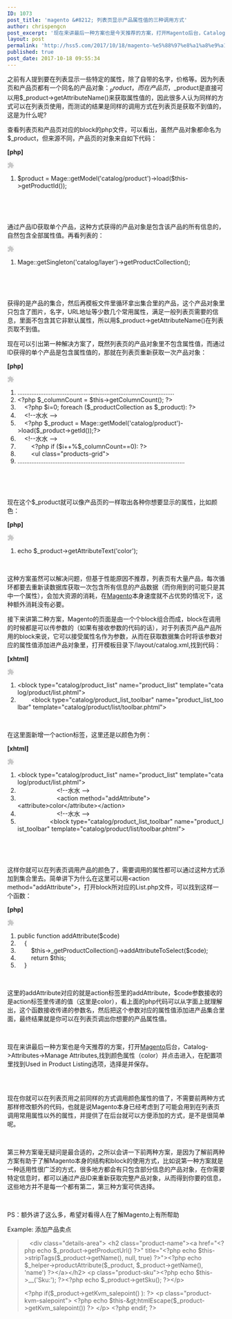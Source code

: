 ```yaml
---
ID: 1073
post_title: 'magento &#8212; 列表页显示产品属性值的三种调用方式'
author: chrispengcn
post_excerpt: '现在来讲最后一种方案也是今天推荐的方案，打开Magento后台，Catalog->Attributes->Manage Attributes,找到颜色属性（color）并点击进入，在配置项里找到Used in Product Listing选项，选择是并保存。'
layout: post
permalink: 'http://hss5.com/2017/10/18/magento-%e5%88%97%e8%a1%a8%e9%a1%b5%e6%98%be%e7%a4%ba%e4%ba%a7%e5%93%81%e5%b1%9e%e6%80%a7%e5%80%bc%e7%9a%84%e4%b8%89%e7%a7%8d%e8%b0%83%e7%94%a8%e6%96%b9%e5%bc%8f/'
published: true
post_date: 2017-10-18 09:55:34
---
```

之前有人提到要在列表显示一些特定的属性，除了自带的名字，价格等。因为列表页和产品页都有一个同名的产品对象：$_product，而在产品页，$_product是直接可以用$_product-&gt;getAttributeName()来获取属性值的，因此很多人认为同样的方式可以在列表页使用，而测试的结果是同样的调用方式在列表页是获取不到值的，这是为什么呢?

查看列表页和产品页对应的block的php文件，可以看出，虽然产品对象都命名为$_product，但来源不同，产品页的对象来自如下代码：
<div class="dp-highlighter bg_php">
<div class="bar">
<div class="tools">

<b>[php]</b>
<div><embed id="ZeroClipboardMovie_1" src="http://static.blog.csdn.net/scripts/ZeroClipboard/ZeroClipboard.swf" type="application/x-shockwave-flash" width="16" height="16" align="middle" name="ZeroClipboardMovie_1" data-mce-fragment="1"></embed></div>
</div>
</div>
<ol class="dp-c" start="1">
 	<li class="alt"><span class="vars">$product</span> = Mage::getModel(<span class="string">'catalog/product'</span>)-&gt;load(<span class="vars">$this</span>-&gt;getProductId());</li>
</ol>
</div>
&nbsp;

&nbsp;

通过产品ID获取单个产品，这种方式获得的产品对象是包含该产品的所有信息的，自然包含全部属性值。再看列表的：
<div class="dp-highlighter bg_c-sharp">
<div class="bar">
<div class="tools">
<div><embed id="ZeroClipboardMovie_2" src="http://static.blog.csdn.net/scripts/ZeroClipboard/ZeroClipboard.swf" type="application/x-shockwave-flash" width="16" height="16" align="middle" name="ZeroClipboardMovie_2" data-mce-fragment="1"></embed></div>
</div>
</div>
<ol class="dp-c" start="1">
 	<li class="alt">Mage::getSingleton(<span class="string">'catalog/layer'</span>)-&gt;getProductCollection();</li>
</ol>
</div>
&nbsp;

&nbsp;

获得的是产品的集合，然后再模板文件里循环拿出集合里的产品，这个产品对象里只包含了图片，名字，URL地址等少数几个常用属性，满足一般列表页需要的信息，里面不包含其它非默认属性，所以用$_product-&gt;getAttributeName()在列表页取不到值。

现在可以引出第一种解决方案了，既然列表页的产品对象里不包含属性值，而通过ID获得的单个产品是包含属性值的，那就在列表页重新获取一次产品对象：
<div class="dp-highlighter bg_php">
<div class="bar">
<div class="tools">

<b>[php]</b>
<div><embed id="ZeroClipboardMovie_3" src="http://static.blog.csdn.net/scripts/ZeroClipboard/ZeroClipboard.swf" type="application/x-shockwave-flash" width="16" height="16" align="middle" name="ZeroClipboardMovie_3" data-mce-fragment="1"></embed></div>
</div>
</div>
<ol class="dp-c" start="1">
 	<li class="alt">………………………………………………………………………………</li>
 	<li class="">&lt;?php <span class="vars">$_columnCount</span> = <span class="vars">$this</span>-&gt;getColumnCount(); ?&gt;</li>
 	<li class="alt">    &lt;?php <span class="vars">$i</span>=0; <span class="keyword">foreach</span> (<span class="vars">$_productCollection</span> <span class="keyword">as</span> <span class="vars">$_product</span>): ?&gt;</li>
 	<li class="">    &lt;!--水水 --&gt;</li>
 	<li class="alt">    &lt;?php <span class="vars">$_product</span> = Mage::getModel(<span class="string">'catalog/product'</span>)-&gt;load(<span class="vars">$_product</span>-&gt;getId());?&gt;</li>
 	<li class="">    &lt;!--水水 --&gt;</li>
 	<li class="alt">        &lt;?php <span class="keyword">if</span> (<span class="vars">$i</span>++%<span class="vars">$_columnCount</span>==0): ?&gt;</li>
 	<li class="">        &lt;ul <span class="keyword">class</span>=<span class="string">"products-grid"</span>&gt;</li>
 	<li class="alt">……………………………………………………………………………………</li>
</ol>
</div>
&nbsp;

&nbsp;

现在这个$_product就可以像产品页的一样取出各种你想要显示的属性，比如颜色：
<div class="dp-highlighter bg_php">
<div class="bar">
<div class="tools">

<b>[php]</b>
<div><embed id="ZeroClipboardMovie_4" src="http://static.blog.csdn.net/scripts/ZeroClipboard/ZeroClipboard.swf" type="application/x-shockwave-flash" width="16" height="16" align="middle" name="ZeroClipboardMovie_4" data-mce-fragment="1"></embed></div>
</div>
</div>
<ol class="dp-c" start="1">
 	<li class="alt"><span class="func">echo</span> <span class="vars">$_product</span>-&gt;getAttributeText(<span class="string">'color'</span>);</li>
</ol>
</div>
&nbsp;

这种方案虽然可以解决问题，但基于性能原因不推荐，列表页有大量产品，每次循环都要去重新读数据库获取一次包含所有信息的产品数据（而你用到的可能只是其中一个属性），会加大资源的消耗，在<a href="http://blog.csdn.net/shuishui8310" target="_blank" rel="noopener noreferrer">Magento</a>本身速度就不占优势的情况下，这种额外消耗没有必要。

接下来讲第二种方案，Magento的页面是由一个个block组合而成，block在调用的时候都是可以传参数的（如果有接收参数的代码的话），对于列表页产品产品所用的block来说，它可以接受属性名作为参数，从而在获取数据集合时将该参数对应的属性值添加进产品对象里，打开模板目录下/layout/catalog.xml,找到代码：
<div class="dp-highlighter bg_xhtml">
<div class="bar">
<div class="tools">

<b>[xhtml]</b>
<div><embed id="ZeroClipboardMovie_5" src="http://static.blog.csdn.net/scripts/ZeroClipboard/ZeroClipboard.swf" type="application/x-shockwave-flash" width="16" height="16" align="middle" name="ZeroClipboardMovie_5" data-mce-fragment="1"></embed></div>
</div>
</div>
<ol class="dp-xml" start="1">
 	<li class="alt"><span class="tag">&lt;</span><span class="tag-name">block</span> <span class="attribute">type</span>=<span class="attribute-value">"catalog/product_list"</span> <span class="attribute">name</span>=<span class="attribute-value">"product_list"</span> <span class="attribute">template</span>=<span class="attribute-value">"catalog/product/list.phtml"</span><span class="tag">&gt;</span></li>
 	<li class="">        <span class="tag">&lt;</span><span class="tag-name">block</span> <span class="attribute">type</span>=<span class="attribute-value">"catalog/product_list_toolbar"</span> <span class="attribute">name</span>=<span class="attribute-value">"product_list_toolbar"</span> <span class="attribute">template</span>=<span class="attribute-value">"catalog/product/list/toolbar.phtml"</span><span class="tag">&gt;</span></li>
</ol>
</div>
&nbsp;

在这里面新增一个action标签，这里还是以颜色为例：
<div class="dp-highlighter bg_xhtml">
<div class="bar">
<div class="tools">

<b>[xhtml]</b>
<div><embed id="ZeroClipboardMovie_6" src="http://static.blog.csdn.net/scripts/ZeroClipboard/ZeroClipboard.swf" type="application/x-shockwave-flash" width="16" height="16" align="middle" name="ZeroClipboardMovie_6" data-mce-fragment="1"></embed></div>
</div>
</div>
<ol class="dp-xml" start="1">
 	<li class="alt"><span class="tag">&lt;</span><span class="tag-name">block</span> <span class="attribute">type</span>=<span class="attribute-value">"catalog/product_list"</span> <span class="attribute">name</span>=<span class="attribute-value">"product_list"</span> <span class="attribute">template</span>=<span class="attribute-value">"catalog/product/list.phtml"</span><span class="tag">&gt;</span></li>
 	<li class="">                       <span class="comments">&lt;!--水水 --&gt;</span></li>
 	<li class="alt">                       <span class="tag">&lt;</span><span class="tag-name">action</span> <span class="attribute">method</span>=<span class="attribute-value">"addAttribute"</span><span class="tag">&gt;</span><span class="tag">&lt;</span><span class="tag-name">attribute</span><span class="tag">&gt;</span>color<span class="tag">&lt;/</span><span class="tag-name">attribute</span><span class="tag">&gt;</span><span class="tag">&lt;/</span><span class="tag-name">action</span><span class="tag">&gt;</span></li>
 	<li class="">                       <span class="comments">&lt;!--水水 --&gt;</span></li>
 	<li class="alt">                   <span class="tag">&lt;</span><span class="tag-name">block</span> <span class="attribute">type</span>=<span class="attribute-value">"catalog/product_list_toolbar"</span> <span class="attribute">name</span>=<span class="attribute-value">"product_list_toolbar"</span> <span class="attribute">template</span>=<span class="attribute-value">"catalog/product/list/toolbar.phtml"</span><span class="tag">&gt;</span></li>
</ol>
</div>
&nbsp;

&nbsp;

这样你就可以在列表页调用产品的颜色了，需要调用的属性都可以通过这种方式添加到集合里去。简单讲下为什么在这里可以用&lt;action method="addAttribute"&gt;，打开block所对应的List.php文件，可以找到这样一个函数：
<div class="dp-highlighter bg_php">
<div class="bar">
<div class="tools">

<b>[php]</b>
<div><embed id="ZeroClipboardMovie_7" src="http://static.blog.csdn.net/scripts/ZeroClipboard/ZeroClipboard.swf" type="application/x-shockwave-flash" width="16" height="16" align="middle" name="ZeroClipboardMovie_7" data-mce-fragment="1"></embed></div>
</div>
</div>
<ol class="dp-c" start="1">
 	<li class="alt"><span class="keyword">public</span> <span class="keyword">function</span> addAttribute(<span class="vars">$code</span>)</li>
 	<li class="">    {</li>
 	<li class="alt">        <span class="vars">$this</span>-&gt;_getProductCollection()-&gt;addAttributeToSelect(<span class="vars">$code</span>);</li>
 	<li class="">        <span class="keyword">return</span> <span class="vars">$this</span>;</li>
 	<li class="alt">    }</li>
</ol>
</div>
&nbsp;

这里的addAttribute对应的就是action标签里的addAttribute，$code参数接收的是action标签里传递的值（这里是color），看上面的php代码可以从字面上就理解出，这个函数接收传递的参数名，然后把这个参数对应的属性值添加进产品集合里面，最终结果就是你可以在列表页调出你想要的产品属性值。

&nbsp;

现在来讲最后一种方案也是今天推荐的方案，打开<a href="http://blog.csdn.net/shuishui8310" target="_blank" rel="noopener noreferrer">Magento</a>后台，Catalog-&gt;Attributes-&gt;Manage Attributes,找到颜色属性（color）并点击进入，在配置项里找到Used in Product Listing选项，选择是并保存。

<img src="http://hi.csdn.net/attachment/201010/19/0_12875024790fT3.gif" alt="" />

&nbsp;

现在你就可以在列表页用之前同样的方式调用颜色属性的值了，不需要前两种方式那样修改额外的代码，也就是说Magento本身已经考虑到了可能会用到在列表页调用常用属性以外的属性，并提供了在后台就可以方便添加的方式，是不是很简单呢。

&nbsp;

第三种方案毫无疑问是最合适的，之所以会讲一下前两种方案，是因为了解前两种方案有助于了解Magento本身的结构和block的使用方式，比如说第一种方案就是一种适用性很广泛的方式，很多地方都会有只包含部分信息的产品对象，在你需要特定信息时，都可以通过产品ID来重新获取完整产品对象，从而得到你要的信息，这些地方并不是每一个都有第二，第三种方案可供选择。

&nbsp;

PS：额外讲了这么多，希望对看得人在了解Magento上有所帮助

Example: 添加产品卖点
<blockquote>   &lt;div class="details-area"&gt;
&lt;h2 class="product-name"&gt;&lt;a href="&lt;?php echo $_product-&gt;getProductUrl() ?&gt;" title="&lt;?php echo $this-&gt;stripTags($_product-&gt;getName(), null, true) ?&gt;"&gt;&lt;?php echo $_helper-&gt;productAttribute($_product, $_product-&gt;getName(), 'name') ?&gt;&lt;/a&gt;&lt;/h2&gt;
&lt;p class="product-sku"&gt;&lt;?php echo $this-&gt;__('Sku:'); ?&gt;&lt;?php echo $_product-&gt;getSku(); ?&gt;&lt;/p&gt;

&lt;?php if($_product-&gt;getKvm_salepoint() ): ?&gt;
&lt;p class="product-kvm-salepoint"&gt;
&lt;?php echo $this-&gt;htmlEscape($_product-&gt;getKvm_salepoint()) ?&gt;
&lt;/p&gt;
&lt;?php endif; ?&gt;</blockquote>